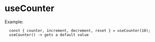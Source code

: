 # useCounter

Example:
```
  const { counter, increment, decrement, reset } = useCounter(10);
  useCounter() -> gets a default value
```
